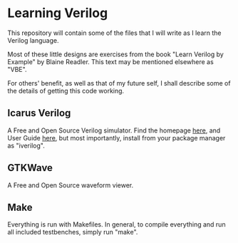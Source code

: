 
Learning Verilog
================

This repository will contain some of the files that I will write as I learn the Verilog language.

Most of these little designs are exercises from the book "Learn Verilog by Example" by Blaine Readler. This text may be mentioned elsewhere as "VBE".

For others' benefit, as well as that of my future self,
I shall describe some of the details of getting this code working.

Icarus Verilog
--------------

A Free and Open Source Verilog simulator.
Find the homepage [here](http://iverilog.icarus.com/page), 
and User Guide [here](https://iverilog.fandom.com/wiki/User_Guide),
but most importantly, install from your package manager as "iverilog".

GTKWave
-------

A Free and Open Source waveform viewer.

Make
----

Everything is run with Makefiles.
In general, to compile everything and run all included testbenches, simply run "make".

